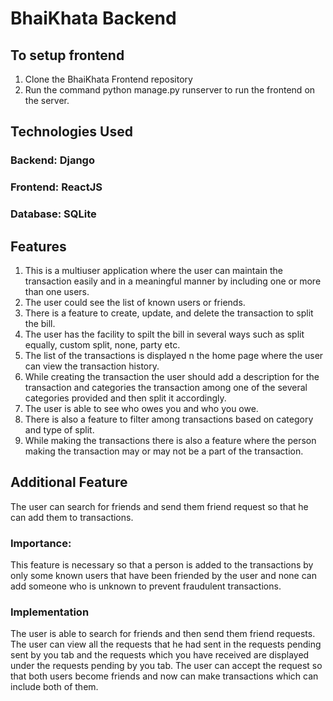 # BhaiKhata Backend

## To setup frontend

1. Clone the BhaiKhata Frontend repository
2. Run the command python manage.py runserver to run the frontend on the server.

## Technologies Used

### Backend: Django

### Frontend: ReactJS

### Database: SQLite

## Features

1. This is a multiuser application where the user can maintain the transaction easily and in a meaningful manner by including one or more than one users.
2. The user could see the list of known users or friends.
3. There is a feature to create, update, and delete the transaction to split the bill.
4. The user has the facility to spilt the bill in several ways such as split equally, custom split, none, party etc.
5. The list of the transactions is displayed n the home page where the user can view the transaction history.
6. While creating the transaction the user should add a description for the transaction and categories the transaction among one of the several categories provided and then split it accordingly.
7. The user is able to see who owes you and who you owe.
8. There is also a feature to filter among transactions based on category and type of split.
9. While making the transactions there is also a feature where the person making the transaction may or may not be a part of the transaction.

## Additional Feature

The user can search for friends and send them friend request so that he can add them to transactions.

### Importance:

This feature is necessary so that a person is added to the transactions by only some known users that have been friended by the user and none can add someone who is unknown to prevent fraudulent transactions.

### Implementation

The user is able to search for friends and then send them friend requests.
The user can view all the requests that he had sent in the requests pending sent by you tab and the requests which you have received are displayed under the requests pending by you tab.
The user can accept the request so that both users become friends and now can make transactions which can include both of them.
